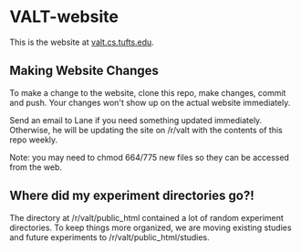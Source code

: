 VALT-website
==========

This is the website at [valt.cs.tufts.edu](http://valt.cs.tufts.edu).

Making Website Changes
----------

To make a change to the website, clone this repo, make changes, commit and push.
Your changes won't show up on the actual website immediately. 

Send an email to Lane if you need something updated immediately. Otherwise, he will be updating the site on /r/valt with the contents of this repo weekly.

Note: you may need to chmod 664/775 new files so they can be accessed from the web.

Where did my experiment directories go?!
----------

The directory at /r/valt/public\_html contained a lot of random experiment directories. To keep things more organized, we are moving existing studies and future experiments to /r/valt/public\_html/studies.
